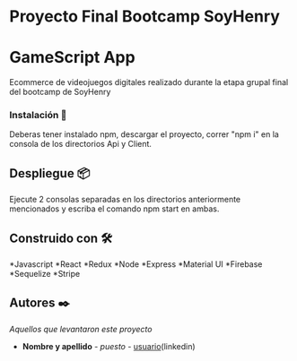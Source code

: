 # Proyecto Final Bootcamp SoyHenry

# GameScript App

Ecommerce de videojuegos digitales realizado durante la etapa grupal final del bootcamp de SoyHenry

### Instalación 🔧

Deberas tener instalado npm, descargar el proyecto, correr "npm i" en la consola de los directorios Api y Client.

## Despliegue 📦

Ejecute 2 consolas separadas en los directorios anteriormente mencionados y escriba el comando npm start en ambas.

## Construido con 🛠️

*Javascript
*React
*Redux
*Node
*Express
*Material UI
*Firebase
*Sequelize
*Stripe

## Autores ✒️

_Aquellos que levantaron este proyecto_

* **Nombre y apellido** - *puesto* - [usuario](github)(linkedin)
